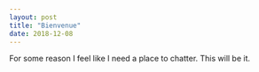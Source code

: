 ```yaml
---
layout: post
title: "Bienvenue"
date: 2018-12-08
---
```


For some reason I feel like I need a place to chatter. This will be it.
